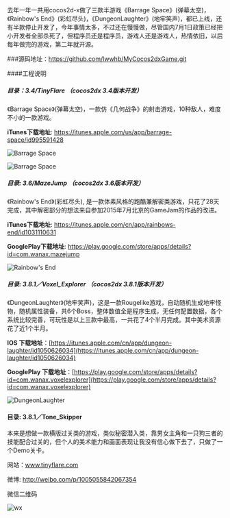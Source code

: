 去年一年一共用cocos2d-x做了三款半游戏《Barrage Space》(弹幕太空)，《Rainbow's End》(彩虹尽头)，《DungeonLaughter》(地牢笑声)，都已上线，还有半款停止开发了，今年事情太多，不过还在慢慢做，尽管国内7月1日政策已经把小开发者全部杀死了，但程序员还是程序员，游戏人还是游戏人，热情依旧，以后每年做完的游戏，第二年就开源。

###源码地址：<https://github.com/lwwhb/MyCocos2dxGame.git>


<!-- more -->
####工程说明

##### 目录：3.4/TinyFlare  （cocos2dx 3.4版本开发）

《Barrage Space》(弹幕太空)，一款仿《几何战争》的射击游戏，10种敌人，难度不小的一款游戏。

**iTunes下载地址**: <https://itunes.apple.com/us/app/barrage-space/id995591428>

![Barrage Space](http://a1.mzstatic.com/us/r30/Purple5/v4/59/cb/85/59cb8545-6099-ab11-acca-4ffd043c4b84/screen520x924.jpeg)

![Barrage Space](http://a4.mzstatic.com/us/r30/Purple7/v4/7b/8b/94/7b8b949b-3212-d3ee-4771-6907def7f3e8/screen520x924.jpeg)


##### 目录: 3.6/MazeJump （cocos2dx 3.6版本开发）

《Rainbow's End》(彩虹尽头), 是一款体素风格的跑酷兼解密类游戏，只花了28天完成，其中解密部分的想法来自参加2015年7月北京的GameJam的作品的改进。

**iTunes下载地址**: <https://itunes.apple.com/cn/app/rainbows-end/id1031110631>

**GooglePlay下载地址**: <https://play.google.com/store/apps/details?id=com.wanax.mazejump>

![Rainbow's End](http://a4.mzstatic.com/us/r30/Purple7/v4/a6/aa/f2/a6aaf2d8-3b8c-35fd-aa65-73654524059e/screen696x696.jpeg)

##### 目录: 3.8.1／Voxel_Explorer （cocos2dx 3.8.1版本开发）

《DungeonLaughter》(地牢笑声)，这是一款Rougelike游戏，自动随机生成地牢怪物，随机属性装备，共6个Boss，整体数值全是程序生成，无任何配置数据，各个系统比较完善，可玩性是以上三款中最高，一共花了4个半月完成。其中美术资源花了近1个半月。

**IOS 下载地址**：[https://itunes.apple.com/cn/app/dungeon-laughter/id1050626034](https://itunes.apple.com/cn/app/dungeon-laughter/id1050626034)

**GooglePlay 下载地址**：[https://play.google.com/store/apps/details?id=com.wanax.voxelexplorer](https://play.google.com/store/apps/details?id=com.wanax.voxelexplorer)

![DungeonLaughter](http://a2.mzstatic.com/us/r30/Purple69/v4/42/4a/5c/424a5cad-5828-283f-0741-6f455cfdd905/screen696x696.jpeg)

#### 目录: 3.8.1／Tone_Skipper

本来是想做一款横版过关类的游戏，类似秘密潜入类，靠男女主角和一只狗三者的技能配合过关的，但个人的美术能力和画面表现让我没有信心做下去了，只做了一个Demo关卡。


网站：www.tinyflare.com

微博: http://weibo.com/p/1005055842067354

微信二维码

![wx](http://ww2.sinaimg.cn/mw690/006nmIAOjw1f89q83j6i8j30by0by0tf.jpg)
